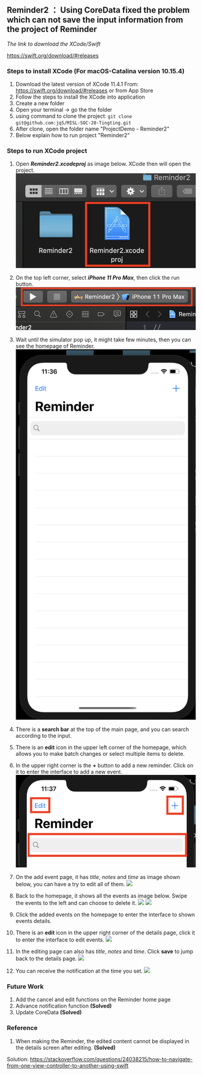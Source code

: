 ## Reminder2 ： Using CoreData fixed the problem which can not save the input information from the project of Reminder

_The link to download the XCode/Swift_

https://swift.org/download/#releases

### Steps to install XCode (For macOS-Catalina version 10.15.4)

1. Download the latest version of XCode 11.4.1
   From: https://swift.org/download/#releases
   or from App Store
2. Follow the steps to install the XCode into application
3. Create a new folder
4. Open your terminal -> go the the folder
5. using command to clone the project: ```git clone git@github.com:jq5/MISL-SOC-20-Tingting.git```
6. After clone, open the folder name "ProjectDemo - Reminder2"
7. Below explain how to run project "Reminder2"

### Steps to run XCode project

1. Open ***Reminder2.xcodeproj*** as image below. XCode then will open the project.
![](./Screenshot/FolderReminder2.png)

2.  On the top left corner, select ***iPhone 11 Pro Max***, then click the run button.
![](./Screenshot/RunReminder2.png)

3. Wait until the simulator pop up, it might take few minutes, then you can see the homepage of Reminder.
![](./Screenshot/Simulator_Reminder2.png)

4. There is a **search bar** at the top of the main page, and you can search according to the input.

5. There is an **edit** icon in the upper left corner of the homepage, which allows you to make batch changes or select multiple items to delete.

6. In the upper right corner is the **+** button to add a new reminder. Click on it to enter the interface to add a new event.
![](./Screenshot/Search_Reminder2.png)

6. On the add event page, it has *title*, *notes* and *time* as image shown below, you can have a try to edit all of them.
![](./Screenshot/Add_Reminder2)

7. Back to the homepage, it shows all the events as image below. Swipe the events to the left and can choose to delete it.
![](./Screenshot/Detail_Reminder2)
![](./Screenshot/Delete_Reminder2)

8. Click the added events on the homepage to enter the interface to shown events details.

9. There is an **edit** icon in the upper right corner of the details page, click it to enter the interface to edit events.
![](./Screenshot/DetailPage_Reminder2)

10. In the editing page can also has *title*, *notes* and *time*. Click **save** to jump back to the details page.
![](./Screenshot/Edit_Reminder2)

11. You can receive the notification at the time you set.
![](./Screenshot/Notification_Reminder2)


### Future Work

1. Add the cancel and edit functions on the Reminder home page
2. Advance notification function **(Solved)**
3. Update CoreData **(Solved)**

### Reference

1. When making the Reminder, the edited content cannot be displayed in the details screen after editing. **(Solved)**

Solution: 
https://stackoverflow.com/questions/24038215/how-to-navigate-from-one-view-controller-to-another-using-swift